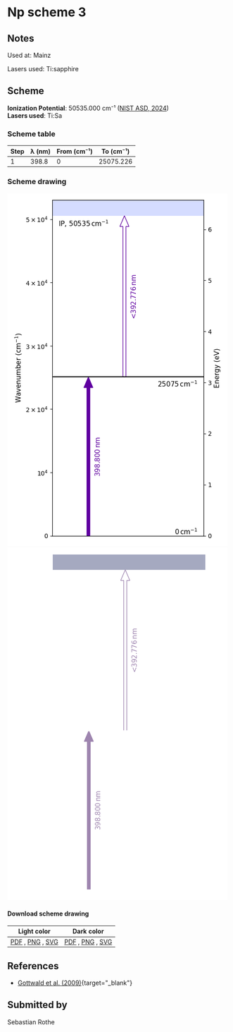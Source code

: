 # Np scheme 3

## Notes

Used at: Mainz

Lasers used: Ti:sapphire



## Scheme

**Ionization Potential**: 50535.000 cm⁻¹ ([NIST ASD, 2024](https://www.nist.gov/pml/atomic-spectra-database))  
**Lasers used**: Ti:Sa

### Scheme table

| Step | λ (nm) | From (cm⁻¹) | To (cm⁻¹) |
| ---- | ------ | ----------- | --------- |
| 1    | 398.8  | 0           | 25075.226 |


### Scheme drawing

![np scheme, light mode](np-003/np-003-light.png#only-light)
![np scheme, dark mode](np-003/np-003-dark-web.png#only-dark)

#### Download scheme drawing

|                                            Light color                                            |                                           Dark color                                           |
| ------------------------------------------------------------------------------------------------- | ---------------------------------------------------------------------------------------------- |
| [PDF](np-003/np-003-light.pdf) , [PNG](np-003/np-003-light.png) , [SVG](np-003/np-003-light.svg)  | [PDF](np-003/np-003-dark.pdf) , [PNG](np-003/np-003-dark.png) , [SVG](np-003/np-003-dark.svg)  |


## References

  - [Gottwald et al. (2009)](https://doi.org/10.1063/1.3115590){target="_blank"}



## Submitted by

Sebastian Rothe


